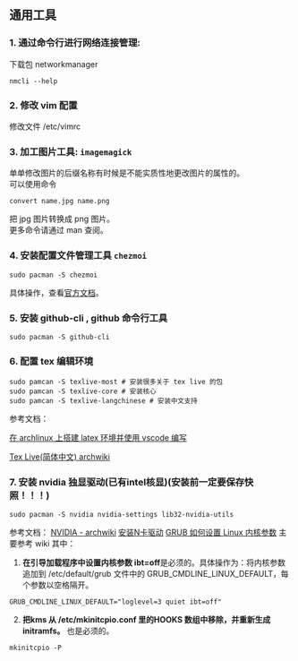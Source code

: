 ## 通用工具
### 1. 通过命令行进行网络连接管理:
下载包 networkmanager
```
nmcli --help
```
### 2. 修改 vim 配置
修改文件 /etc/vimrc

### 3. 加工图片工具: ```imagemagick```
单单修改图片的后缀名称有时候是不能实质性地更改图片的属性的。\
可以使用命令
```
convert name.jpg name.png
```
把 jpg 图片转换成 png 图片。\
更多命令请通过 man 查阅。

### 4. 安装配置文件管理工具 ```chezmoi```
```
sudo pacman -S chezmoi
```
具体操作，查看[官方文档](https://www.chezmoi.io/quick-start/)。

### 5. 安装 github-cli , github 命令行工具
```
sudo pacman -S github-cli
```

### 6. 配置 tex 编辑环境
```
sudo pamcan -S texlive-most # 安装很多关于 tex live 的包
sudo pamcan -S texlive-core # 安装核心
sudo pamcan -S texlive-langchinese # 安装中文支持
```
参考文档：

[在 archlinux 上搭建 latex 环境并使用 vscode 编写](https://huangno1.github.io/arhlinux_vscode_latex_install_configuration/)

[Tex Live(简体中文) archwiki](https://wiki.archlinux.org/title/TeX_Live_(%E7%AE%80%E4%BD%93%E4%B8%AD%E6%96%87))

### 7. 安装 nvidia 独显驱动(已有intel核显)(安装前一定要保存快照！！！)
```
sudo pacman -S nvidia nvidia-settings lib32-nvidia-utils
```
参考文档：
[NVIDIA - archwiki](https://wiki.archlinuxcn.org/wiki/NVIDIA)
[安装N卡驱动](https://wynio.online/posts/37c1/)
[GRUB 如何设置 Linux 内核参数](https://razonyang.com/zh-hans/blog/linux/grub/kernel-parameters/)
主要参考 wiki
其中：
1. **在引导加载程序中设置内核参数 ibt=off**是必须的。具体操作为：将内核参数追加到 /etc/default/grub 文件中的 GRUB_CMDLINE_LINUX_DEFAULT，每个参数以空格隔开。
```
GRUB_CMDLINE_LINUX_DEFAULT="loglevel=3 quiet ibt=off"
```
2.  **把kms 从 /etc/mkinitcpio.conf 里的HOOKS 数组中移除，并重新生成 initramfs。** 也是必须的。
```
mkinitcpio -P
```
